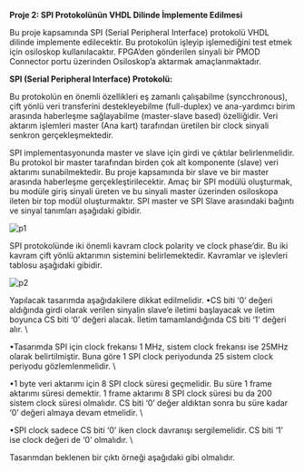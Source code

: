 **Proje 2: SPI Protokolünün VHDL Dilinde İmplemente Edilmesi**

Bu proje kapsamında SPI (Serial Peripheral Interface) protokolü VHDL dilinde implemente edilecektir. Bu protokolün işleyip işlemediğini test etmek için osiloskop kullanılacaktır. FPGA’den gönderilen sinyali bir PMOD Connector portu üzerinden Osiloskop’a aktarmak amaçlanmaktadır.
	
**SPI (Serial Peripheral Interface) Protokolü:**

Bu protokolün en önemli özellikleri eş zamanlı çalışabilme (syncchronous), çift yönlü veri transferini destekleyebilme (full-duplex) ve ana-yardımcı birim arasında haberleşme sağlayabilme (master-slave based) özelliğidir. Veri aktarım işlemleri master (Ana kart) tarafından üretilen bir clock sinyali senkron gerçekleşmektedir.

SPI implementasyonunda master ve slave için girdi ve çıktılar belirlenmelidir. Bu protokol bir master tarafından birden çok alt komponente (slave) veri aktarımı sunabilmektedir. Bu proje kapsamında bir slave ve bir master arasında haberleşme gerçekleştirilecektir. Amaç bir SPI modülü oluşturmak, bu modüle giriş sinyali üreten ve bu sinyali master üzerinden osiloskopa ileten bir top modül oluşturmaktır. SPI master ve SPI Slave arasındaki bağıntı ve sinyal tanımları aşağıdaki gibidir. 

![p1](https://user-images.githubusercontent.com/57804784/132985955-175a7a65-130a-45fe-b985-0cc4179a1aae.png)

SPI protokolünde iki önemli kavram clock polarity ve clock phase’dir. Bu iki kavram çift yönlü aktarımın sistemini belirlemektedir. Kavramlar ve işlevleri tablosu aşağıdaki gibidir. 

![p2](https://user-images.githubusercontent.com/57804784/132985994-8b69a2e2-df16-427c-b964-20f707dcbd51.PNG)

Yapılacak tasarımda aşağıdakilere dikkat edilmelidir. 
•CS biti ‘0’ değeri aldığında girdi olarak verilen sinyalin slave’e iletimi başlayacak ve iletim boyunca CS biti ‘0’ değeri alacak. İletim tamamlandığında CS biti ‘1’ değeri alır. \ 

•Tasarımda SPI için clock frekansı 1 MHz, sistem clock frekansı ise 25MHz olarak belirtilmiştir. Buna göre 1 SPI clock periyodunda 25 sistem clock periyodu gözlemlenmelidir. \

•1 byte veri aktarımı için 8 SPI clock süresi geçmelidir. Bu süre 1 frame aktarımı süresi demektir. 1 frame aktarımı 8 SPI clock süresi bu da 200 sistem clock süresi olmalıdır. CS biti ‘0’ değer aldıktan sonra bu süre kadar ‘0’ değeri almaya devam etmelidir. \ 

•SPI clock sadece CS biti ‘0’ iken clock davranışı sergilemelidir. CS biti ‘1’ ise clock değeri de ‘0’ olmalıdır. \ 

Tasarımdan beklenen bir çıktı örneği aşağıdaki gibi olmalıdır. 



